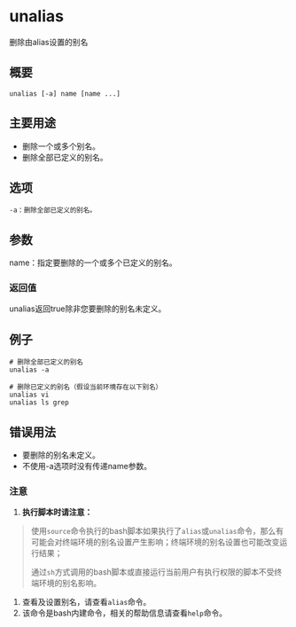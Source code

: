 # unalias

删除由alias设置的别名

## 概要

```text
unalias [-a] name [name ...]
```

## 主要用途

* 删除一个或多个别名。
* 删除全部已定义的别名。

## 选项

```text
-a：删除全部已定义的别名。
```

## 参数

name：指定要删除的一个或多个已定义的别名。

### 返回值

unalias返回true除非您要删除的别名未定义。

## 例子

```text
# 删除全部已定义的别名
unalias -a

# 删除已定义的别名（假设当前环境存在以下别名）
unalias vi
unalias ls grep
```

## 错误用法

* 要删除的别名未定义。
* 不使用-a选项时没有传递name参数。

### 注意

1. **执行脚本时请注意：**

> 使用`source`命令执行的bash脚本如果执行了`alias`或`unalias`命令，那么有可能会对终端环境的别名设置产生影响；终端环境的别名设置也可能改变运行结果；
>
> 通过`sh`方式调用的bash脚本或直接运行当前用户有执行权限的脚本不受终端环境的别名影响。

1. 查看及设置别名，请查看`alias`命令。
2. 该命令是bash内建命令，相关的帮助信息请查看`help`命令。

